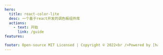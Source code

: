 ```yaml
---
hero:
  title: react-color-lite
  desc: 一个基于react开发的调色板组件库
  actions:
    - text: 开始
      link: /guide
features:

footer: Open-source MIT Licensed | Copyright © 2022<br />Powered by [haijee](https://haijee.cn)
---
```

